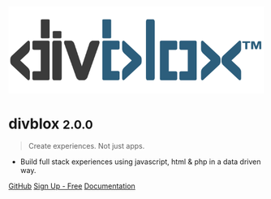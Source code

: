 <!-- _coverpage.md -->

![logo](_media/divblox-logo-1.png)

# divblox <small>2.0.0</small>

> Create experiences. Not just apps.

- Build full stack experiences using javascript, html & php in a data driven way.

[GitHub](https://github.com/divblox/divblox/)
[Sign Up - Free](https://basecamp.divblox.com/?view=register)
[Documentation](#what-is-divblox)
